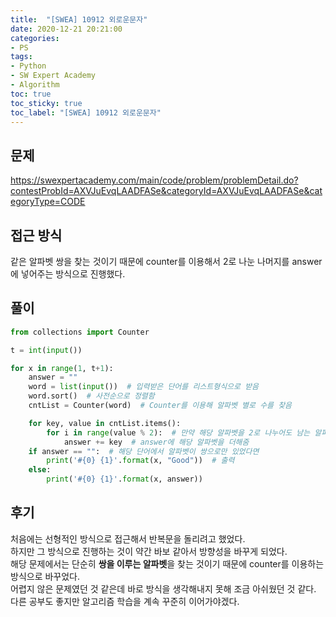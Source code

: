 ```yaml
---
title:  "[SWEA] 10912 외로운문자"
date: 2020-12-21 20:21:00
categories:
- PS
tags:
- Python
- SW Expert Academy
- Algorithm
toc: true
toc_sticky: true
toc_label: "[SWEA] 10912 외로운문자"
---
```

## 문제
<!--break-->
<https://swexpertacademy.com/main/code/problem/problemDetail.do?contestProbId=AXVJuEvqLAADFASe&categoryId=AXVJuEvqLAADFASe&categoryType=CODE>

## 접근 방식
같은 알파벳 쌍을 찾는 것이기 때문에 counter를 이용해서 2로 나눈 나머지를 answer에 넣어주는 방식으로 진행했다.

## 풀이

```python
from collections import Counter

t = int(input())

for x in range(1, t+1):
    answer = ""
    word = list(input())  # 입력받은 단어를 리스트형식으로 받음
    word.sort()  # 사전순으로 정렬함
    cntList = Counter(word)  # Counter를 이용해 알파벳 별로 수를 찾음

    for key, value in cntList.items():
        for i in range(value % 2):  # 만약 해당 알파벳을 2로 나누어도 남는 알파벳이 존재한다면
            answer += key  # answer에 해당 알파벳을 더해줌
    if answer == "":  # 해당 단어에서 알파벳이 쌍으로만 있었다면
        print('#{0} {1}'.format(x, "Good"))  # 출력
    else:
        print('#{0} {1}'.format(x, answer))

```

## 후기
처음에는 선형적인 방식으로 접근해서 반복문을 돌리려고 했었다.  
하지만 그 방식으로 진행하는 것이 약간 바보 같아서 방향성을 바꾸게 되었다.  
해당 문제에서는 단순히 **쌍을 이루는 알파벳**을 찾는 것이기 때문에 counter를 이용하는 방식으로 바꾸었다.  
어렵지 않은 문제였던 것 같은데 바로 방식을 생각해내지 못해 조금 아쉬웠던 것 같다.  
다른 공부도 좋지만 알고리즘 학습을 계속 꾸준히 이어가야겠다.
